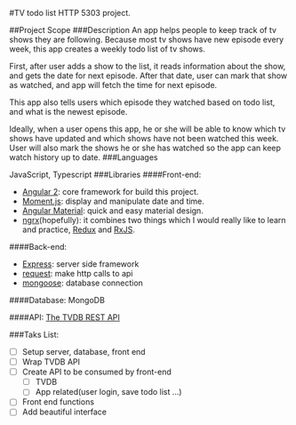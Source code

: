 #TV todo list
HTTP 5303 project.

##Project Scope
###Description
An app helps people to keep track of tv shows they are following. Because most tv shows have new episode every week, this app creates a weekly todo list of tv shows.

First, after user adds a show to the list, it reads information about the show, and gets the date for next episode. After that date, user can mark that show as watched, and app will fetch the time for next episode.

This app also tells users which episode they watched based on todo list, and what is the newest episode.

Ideally, when a user opens this app, he or she will be able to know which tv shows have updated and which shows have not been watched this week. User will also mark the shows he or she has watched so the app can keep watch history up to date.
###Languages

JavaScript, Typescript
###Libraries
####Front-end:
- [Angular 2](https://angular.io): core framework for build this project.
- [Moment.js](http://momentjs.com/): display and manipulate date and time.
- [Angular Material](https://github.com/angular/material2): quick and easy material design.
- [ngrx](https://github.com/ngrx/store)(hopefully): it combines two things which I would really like to learn and practice, [Redux](https://github.com/reactjs/redux) and [RxJS](https://github.com/ReactiveX/rxjs).

####Back-end:
- [Express](http://expressjs.com/): server side framework
- [request](https://github.com/request/request): make http calls to api
- [mongoose](http://mongoosejs.com/): database connection

####Database:
MongoDB

####API:
[The TVDB REST API](https://api.thetvdb.com/swagger)

###Taks List:
- [ ] Setup server, database, front end
- [ ] Wrap TVDB API
- [ ] Create API to be consumed by front-end
    - [ ] TVDB
    - [ ] App related(user login, save todo list ...)
- [ ] Front end functions
- [ ] Add beautiful interface